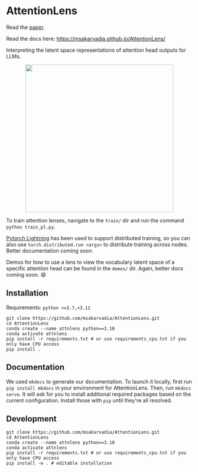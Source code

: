 # AttentionLens
Read the [paper](https://arxiv.org/abs/2310.16270).

Read the docs here: https://msakarvadia.github.io/AttentionLens/

Interpreting the latent space representations of attention head outputs for LLMs.

<div style="width: 100%; text-align: center;">
<img src="https://drive.google.com/uc?export=view&id=1Xw_Yo6v4wtCFKaJpsOujOo1J6XWu9GqF" width="400px">
</div>

To train attention lenses, navigate to the `train/` dir and run the command `python train_pl.py`.

[Pytorch Lightning](https://lightning.ai) has been used to support distributed training, so you can also use `torch.distributed.run <args>` to distribute training across nodes. Better documentation coming soon.


Demos for how to use a lens to view the vocabulary latent space of a specific attention head can be found in the `demos/` dir. Again, better docs coming soon. 😄

## Installation

Requirements: 
`python >=3.7,<3.11`

```shell
git clone https://github.com/msakarvadia/AttentionLens.git
cd AttentionLens
conda create --name attnlens python==3.10
conda activate attnlens
pip install -r requirements.txt # or use requirements_cpu.txt if you only have CPU access
pip install .
```

## Documentation
We used `mkdocs` to generate our documentation. To launch it locally, first run `pip install mkdocs` in your environment for AttentionLens. Then, run `mkdocs serve`.
It will ask for you to install additional required packages based on the current configuration. Install those with `pip` until they're all resolved.

## Development
```shell
git clone https://github.com/msakarvadia/AttentionLens.git
cd AttentionLens
conda create --name attnlens python==3.10
conda activate attnlens
pip install -r requirements.txt # or use requirements_cpu.txt if you only have CPU access
pip install -e . # editable installation
```
